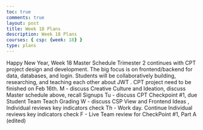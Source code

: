 ```yaml
---
toc: true
comments: true
layout: post
title: Week 18 Plans
description: Week 18 Plans
courses: { csp: {week: 18} }
type: plans
---
```


Happy New Year, Week 18 Master Schedule
Trimester 2 continues with CPT project design and development. The big focus is on frontend/backend for data, databases, and login.  Students will be collaboratively building, researching, and teaching each other about JWT .   CPT project need to be finished on Feb 16th.
M - discuss Creative Culture and Ideation, discuss Master schedule above, recall Signups
Tu - discuss CPT Checkpoint #1, due Student Team Teach Grading
W - discuss CSP View and Frontend Ideas ,  Individual reviews key indicators check
Th - Work day.  Continue Individual reviews key indicators check
F - Live Team review for CheckPoint #1, Part A (edited) 